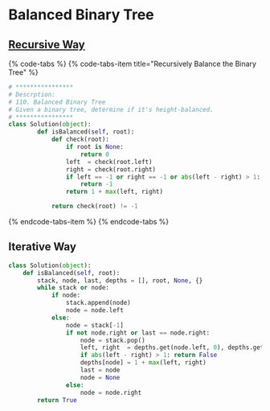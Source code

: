 # Balanced Binary Tree

## [Recursive Way](https://docs.google.com/document/d/1ciAyYImc5Q-TI3eTRBtYL6--DPFBW7LqH6ugc5y9NWs/edit?usp=sharing)

{% code-tabs %}
{% code-tabs-item title="Recursively Balance the Binary Tree" %}
```python
# ****************
# Descrption:
# 110. Balanced Binary Tree
# Given a binary tree, determine if it's height-balanced.
# ****************
class Solution(object):
        def isBalanced(self, root):
            def check(root):
                if root is None:
                    return 0
                left  = check(root.left)
                right = check(root.right)
                if left == -1 or right == -1 or abs(left - right) > 1:
                    return -1
                return 1 + max(left, right)

            return check(root) != -1
```
{% endcode-tabs-item %}
{% endcode-tabs %}

## Iterative Way

```python
class Solution(object):
    def isBalanced(self, root):
        stack, node, last, depths = [], root, None, {}
        while stack or node:
            if node:
                stack.append(node)
                node = node.left
            else:
                node = stack[-1]
                if not node.right or last == node.right:
                    node = stack.pop()
                    left, right  = depths.get(node.left, 0), depths.get(node.right, 0)
                    if abs(left - right) > 1: return False
                    depths[node] = 1 + max(left, right)
                    last = node
                    node = None
                else:
                    node = node.right
        return True
```

